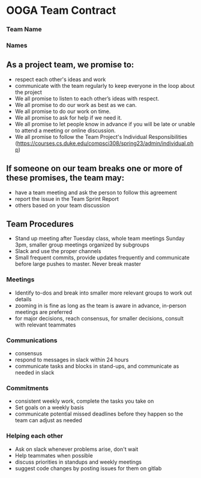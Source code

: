 # OOGA Team Contract
### Team Name
### Names


## As a project team, we promise to:
 * respect each other's ideas and work
 * communicate with the team regularly to keep everyone in the loop about the project
 * We all promise to listen to each other’s ideas with respect.
 * We all promise to do our work as best as we can.
 * We all promise to do our work on time.
 * We all promise to ask for help if we need it.
 * We all promise to let people know in advance if you will be late or unable to attend a meeting or online discussion.
 * We all promise to follow the Team Project's Individual Responsibilities (https://courses.cs.duke.edu/compsci308/spring23/admin/individual.php)



## If someone on our team breaks one or more of these promises, the team may:
 * have a team meeting and ask the person to follow this agreement
 * report the issue in the Team Sprint Report
 * others based on your team discussion


## Team Procedures
 * Stand up meeting after Tuesday class, whole team meetings Sunday 3pm, smaller group meetings organized by subgroups
 * Slack and use the proper channels
 * Small frequent commits, provide updates frequently and communicate before large pushes to master. Never break master
 

### Meetings 
 * Identify to-dos and break into smaller more relevant groups to work out details
 * zooming in is fine as long as the team is aware in advance, in-person meetings are preferred
 * for major decisions, reach consensus, for smaller decisions, consult with relevant teammates


### Communications
 * consensus
 * respond to messages in slack within 24 hours
 * communicate tasks and blocks in stand-ups, and communicate as needed in slack


### Commitments
 * consistent weekly work, complete the tasks you take on
 * Set goals on a weekly basis
 * communicate potential missed deadlines before they happen so the team can adjust as needed


### Helping each other
 * Ask on slack whenever problems arise, don't wait
 * Help teammates when possible
 * discuss priorities in standups and weekly meetings
 * suggest code changes by posting issues for them on gitlab